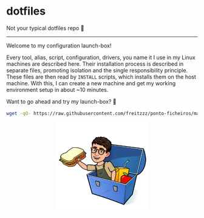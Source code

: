 # dotfiles

Not your typical dotfiles repo 🍓

---

Welcome to my configuration launch-box!

Every tool, alias, script, configuration, drivers, you name it I use in my Linux machines are described here. Their installation process is described in separate files, promoting isolation and the single responsibility principle. These files are then read by `INSTALL` scripts, which installs them on the host machine. With this, I can create a new machine and get my working environment setup in about ~10 minutes.

Want to go ahead and try my launch-box? 🧰

```bash
wget -qO- https://raw.githubusercontent.com/freitzzz/ponto-ficheiros/master/INSTALL | bash
```

<p align="center">
    <img style="height: 240px;" alt="dotfiles logo" src="https://raw.githubusercontent.com/freitzzz/cinderela/master/lagosta/dotfiles.webp">
</p
